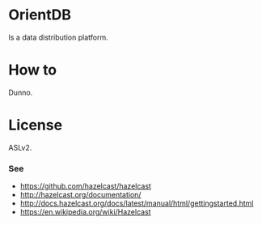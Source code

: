 # OrientDB
Is a data distribution platform.

# How to
Dunno. 

# License
ASLv2.

### See
* https://github.com/hazelcast/hazelcast
* http://hazelcast.org/documentation/
* http://docs.hazelcast.org/docs/latest/manual/html/gettingstarted.html
* https://en.wikipedia.org/wiki/Hazelcast
